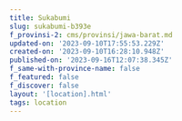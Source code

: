 ```yaml
---
title: Sukabumi
slug: sukabumi-b393e
f_provinsi-2: cms/provinsi/jawa-barat.md
updated-on: '2023-09-10T17:55:53.229Z'
created-on: '2023-09-10T16:28:10.948Z'
published-on: '2023-09-16T12:07:38.345Z'
f_same-with-province-name: false
f_featured: false
f_discover: false
layout: '[location].html'
tags: location
---
```



